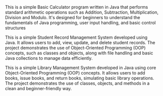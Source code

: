 This is a simple Basic Calculator program written in Java that performs standard arithmetic operations such as Addition, Subtraction, Multiplication, Division and Modulo.
It's designed for beginners to understand the fundamentals of Java programming, user input handling, and basic control structures

This is a simple Student Record Management System developed using Java. It allows users to add, view, update, and delete student records. 
The project demonstrates the use of Object-Oriented Programming (OOP) concepts, such as classes and objects, along with file handling and basic Java collections to manage data efficiently.

This is a simple Library Management System developed in Java using core Object-Oriented Programming (OOP) concepts. 
It allows users to add books, issue books, and return books, simulating basic library operations. 
The project demonstrates the use of classes, objects, and methods in a clean and beginner-friendly way.

